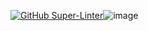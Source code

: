 [![GitHub Super-Linter](https://github.com/luziandrade/testdevop2./workflows/Lint%20Code%20Base/badge.svg)](https://github.com/marketplace/actions/super-linter)![image](https://user-images.githubusercontent.com/36052630/161563703-d8c2dc67-3ab9-4142-becf-fdd804e2d4f1.png)

